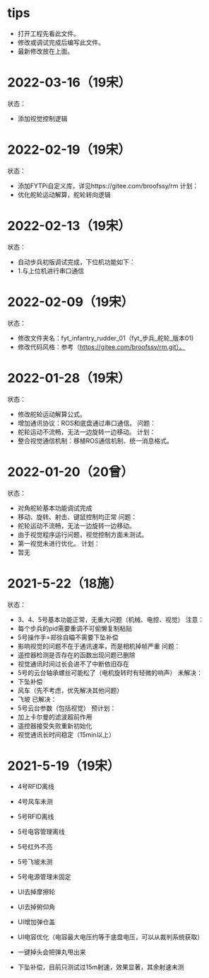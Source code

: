 # tips

- 打开工程先看此文件。
- 修改或调试完成后编写此文件。
- 最新修改放在上面。

# 2022-03-16（19宋）

状态：

- 添加视觉控制逻辑

# 2022-02-19（19宋）
状态：

- 添加FYTPi自定义库，详见https://gitee.com/broofssy/rm
计划：
- 优化舵轮运动解算，舵轮转向逻辑

# 2022-02-13（19宋）
状态：

- 自动步兵初版调试完成，下位机功能如下：
- 1.与上位机进行串口通信

# 2022-02-09（19宋）
状态：

- 修改文件夹名：fyt_infantry_rudder_01（fyt_步兵_舵轮_版本01)
- 修改代码风格：参考（https://gitee.com/broofssy/rm.git）。

# 2022-01-28（19宋）
状态：

- 修改舵轮运动解算公式。
- 增加通讯协议：ROS和底盘通过串口通信。
问题：
- 舵轮运动不流畅，无法一边旋转一边移动。
计划：
- 整合视觉通信机制：移植ROS通信机制、统一消息格式。

# 2022-01-20（20曾）
状态：

- 对角舵轮基本功能调试完成
- 移动、旋转、射击、键鼠控制均正常
问题：
- 舵轮运动不流畅，无法一边旋转一边移动。
- 由于视觉程序运行问题，视觉控制方面未测试。
- 第一视觉未进行优化。
计划：
- 暂无

# 2021-5-22（18施）
状态：

- 3、4、5号基本功能正常，无重大问题（机械、电控、视觉）
注意：
- 每个步兵的pid需要重调不可偷懒复制粘贴
- 5号操作手=郑徐自瞄不需要下坠补偿
- 影响视觉的问题不在于通讯速率，而是相机掉帧严重
问题：
- 遥控器检测是否存在的函数出现问题已删除
- 视觉通讯时间过长会进不了中断依旧存在
- 5号的云台轴承螺丝可能松了（电机旋转时有轻微的响声）
未解决：
- 下坠补偿
- 风车（先不考虑，优先解决其他问题）
- 飞坡
已解决：
- 5号云台参数（包括视觉）
预计划：
- 加上卡尔曼的滤波超前作用
- 遥控器接受失败重新初始化
- 视觉通讯长时间稳定（15min以上）

# 2021-5-19（19宋）

- 4号RFID离线
- 4号风车未测
- 5号RFID离线
- 5号电容管理离线
- 5号红外不亮
- 5号飞坡未测
- 5号电源管理未固定
- UI去掉摩擦轮
- UI去掉俯仰角
- UI增加弹仓盖
- UI电容优化（电容最大电压约等于底盘电压，可以从裁判系统获取）

- 一键掉头会把弹丸甩出来
- 下坠补偿，目前只测试过15m射速，效果显著，其余射速未测



